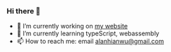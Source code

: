 ### Hi there 👋

- 🔭 I’m currently working on [my website](AlanHianWu.github.io)
- 🌱 I’m currently learning typeScript, webassembly
- 📫 How to reach me: email alanhianwu@gmail.com

<!--
**AlanHianWu/AlanHianWu** is a ✨ _special_ ✨ repository because its `README.md` (this file) appears on your GitHub profile.

Here are some ideas to get you started:

- 🔭 I’m currently working on AlanHianWu.github.io
- 🌱 I’m currently learning typeScript, webassembly
- 👯 I’m looking to collaborate on ...
- 🤔 I’m looking for help with ...
- 💬 Ask me about ...
- 📫 How to reach me: email alanhianwu@gmail.com
- 😄 Pronouns: ...
- ⚡ Fun fact: ...
-->
